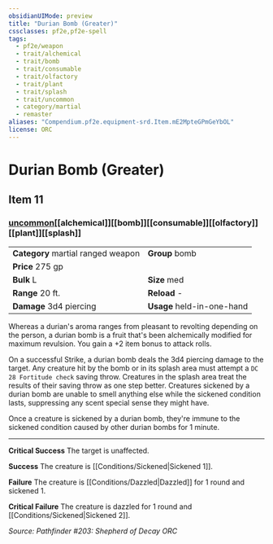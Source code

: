 ```yaml
---
obsidianUIMode: preview
title: "Durian Bomb (Greater)"
cssclasses: pf2e,pf2e-spell
tags:
  - pf2e/weapon
  - trait/alchemical
  - trait/bomb
  - trait/consumable
  - trait/olfactory
  - trait/plant
  - trait/splash
  - trait/uncommon
  - category/martial
  - remaster
aliases: "Compendium.pf2e.equipment-srd.Item.mE2MpteGPmGeYbOL"
license: ORC
---
```

# Durian Bomb (Greater)
## Item 11
### [uncommon](uncommon "Uncommon Rarity Trait")[[alchemical]][[bomb]][[consumable]][[olfactory]][[plant]][[splash]]

|  |  |
| -- | -- |
| **Category** martial ranged weapon | **Group** bomb |
| **Price** 275 gp |  |
| **Bulk** L | **Size** med |
|**Range** 20 ft.| **Reload** -|
| **Damage** 3d4 piercing  | **Usage** held-in-one-hand |



Whereas a durian's aroma ranges from pleasant to revolting depending on the person, a durian bomb is a fruit that's been alchemically modified for maximum revulsion. You gain a +2 item bonus to attack rolls.

On a successful Strike, a durian bomb deals the 3d4 piercing damage to the target. Any creature hit by the bomb or in its splash area must attempt a `DC 28 Fortitude check` saving throw. Creatures in the splash area treat the results of their saving throw as one step better. Creatures sickened by a durian bomb are unable to smell anything else while the sickened condition lasts, suppressing any scent special sense they might have.

Once a creature is sickened by a durian bomb, they're immune to the sickened condition caused by other durian bombs for 1 minute.

* * *

**Critical Success** The target is unaffected.

**Success** The creature is [[Conditions/Sickened|Sickened 1]].

**Failure** The creature is [[Conditions/Dazzled|Dazzled]] for 1 round and sickened 1.

**Critical Failure** The creature is dazzled for 1 round and [[Conditions/Sickened|Sickened 2]].

*Source: Pathfinder #203: Shepherd of Decay*
*ORC*